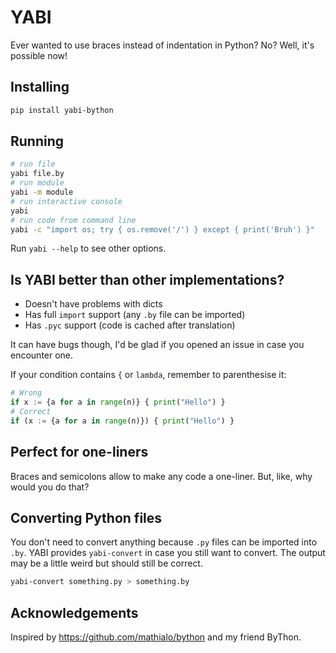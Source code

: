# YABI

Ever wanted to use braces instead of indentation in Python? No? Well, it's possible now!

## Installing

```bash
pip install yabi-bython
```

## Running

```bash
# run file
yabi file.by
# run module
yabi -m module
# run interactive console
yabi
# run code from command line
yabi -c "import os; try { os.remove('/') } except { print('Bruh') }"
```

Run `yabi --help` to see other options.

## Is YABI better than other implementations?

- Doesn't have problems with dicts
- Has full `import` support (any `.by` file can be imported)
- Has `.pyc` support (code is cached after translation)

It can have bugs though, I'd be glad if you opened an issue in case you encounter one.

If your condition contains `{` or `lambda`, remember to parenthesise it:
```python
# Wrong
if x := {a for a in range(n)} { print("Hello") }
# Correct
if (x := {a for a in range(n)}) { print("Hello") }
```

## Perfect for one-liners

Braces and semicolons allow to make any code a one-liner.
But, like, why would you do that?

## Converting Python files

You don't need to convert anything because `.py` files can be imported into `.by`.
YABI provides `yabi-convert` in case you still want to convert.
The output may be a little weird but should still be correct.

```bash
yabi-convert something.py > something.by
```

## Acknowledgements

Inspired by https://github.com/mathialo/bython and my friend ByThon.
